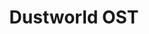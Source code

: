 ---
layout: project
title: "Dustworld OST"
blurb: Album of songs written for a game that does not exist.
year: 2021

id: dustworld
category: music
tags: soundtrack album

album: 2515906931
album-name: Dustworld by Kimera Royal
album-link: "https://kimeraroyal.bandcamp.com/album/dustworld"

links:
    - text: "Bandcamp"
      link: "https://kimeraroyal.bandcamp.com/album/dustworld"
---